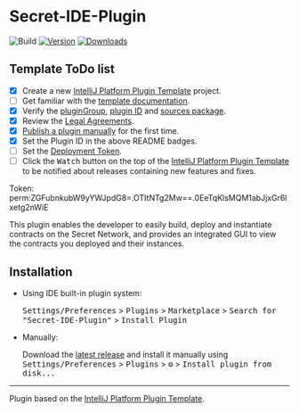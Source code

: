 # Secret-IDE-Plugin

![Build](https://github.com/thelmuxkriovar/Secret-IDE-Plugin/workflows/Build/badge.svg)
[![Version](https://img.shields.io/jetbrains/plugin/v/18939.svg)](https://plugins.jetbrains.com/plugin/18939)
[![Downloads](https://img.shields.io/jetbrains/plugin/d/18939.svg)](https://plugins.jetbrains.com/plugin/18939)

## Template ToDo list
- [x] Create a new [IntelliJ Platform Plugin Template][template] project.
- [ ] Get familiar with the [template documentation][template].
- [x] Verify the [pluginGroup](/gradle.properties), [plugin ID](/src/main/resources/META-INF/plugin.xml) and [sources package](/src/main/kotlin).
- [x] Review the [Legal Agreements](https://plugins.jetbrains.com/docs/marketplace/legal-agreements.html).
- [x] [Publish a plugin manually](https://plugins.jetbrains.com/docs/intellij/publishing-plugin.html?from=IJPluginTemplate) for the first time.
- [x] Set the Plugin ID in the above README badges.
- [ ] Set the [Deployment Token](https://plugins.jetbrains.com/docs/marketplace/plugin-upload.html).
- [ ] Click the <kbd>Watch</kbd> button on the top of the [IntelliJ Platform Plugin Template][template] to be notified about releases containing new features and fixes.

Token:
perm:ZGFubnkubW9yYWJpdG8=.OTItNTg2Mw==.0EeTqKlsMQM1abJjxGr6lxetg2nWiE

<!-- Plugin description -->
This plugin enables the developer to easily build, deploy and instantiate contracts on the Secret Network, and provides an integrated GUI to view the contracts you deployed and their instances.
<!-- Plugin description end -->

## Installation

- Using IDE built-in plugin system:
  
  <kbd>Settings/Preferences</kbd> > <kbd>Plugins</kbd> > <kbd>Marketplace</kbd> > <kbd>Search for "Secret-IDE-Plugin"</kbd> >
  <kbd>Install Plugin</kbd>
  
- Manually:

  Download the [latest release](https://github.com/thelmuxkriovar/Secret-IDE-Plugin/releases/latest) and install it manually using
  <kbd>Settings/Preferences</kbd> > <kbd>Plugins</kbd> > <kbd>⚙️</kbd> > <kbd>Install plugin from disk...</kbd>


---
Plugin based on the [IntelliJ Platform Plugin Template][template].

[template]: https://github.com/JetBrains/intellij-platform-plugin-template
